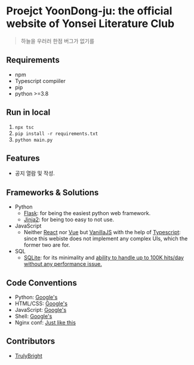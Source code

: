 # Proejct YoonDong-ju: the official website of Yonsei Literature Club
> 하늘을 우러러 한점 버그가 없기를
## Requirements
* npm
* Typescript compiiler
* pip
* python >=3.8
## Run in local
1. `npx tsc`
1. `pip install -r requirements.txt`
1. `python main.py`
## Features
* 공지 열람 및 작성.
## Frameworks & Solutions
* Python
  * [Flask](https://flask.palletsprojects.com): for being the easiest python web framework.
  * [Jinja2](https://jinja.palletsprojects.com/): for being too easy to not use.
* JavaScript
  * Neither [React](https://reactjs.org/) nor [Vue](https://v3.vuejs.org/) but [VanillaJS](http://vanilla-js.com) with the help of [Typescript](https://www.typescriptlang.org/): since this webiste does not implement any complex UIs, which the former two are for.
* SQL
  * [SQLite](https://www.sqlite.org): for its minimality and [ability to handle up to 100K hits/day without any performance issue.](https://www.sqlite.org/whentouse.html#:~:text=SQLite%20works%20great%20as%20the,should%20work%20fine%20with%20SQLite.)
## Code Conventions
* Python: [Google's](https://google.github.io/styleguide/pyguide.html)
* HTML/CSS: [Google's](https://google.github.io/styleguide/htmlcssguide.html)
* JavaScript: [Google's](https://google.github.io/styleguide/jsguide.html)
* Shell: [Google's](https://google.github.io/styleguide/shellguide.html)
* Nginx conf: [Just like this](https://www.nginx.com/resources/wiki/start/topics/examples/full/)
## Contributors
* [TrulyBright](https://github.com/TrulyBright)